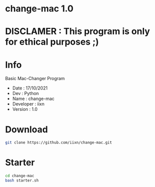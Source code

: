 # change-mac 1.0

# DISCLAMER : This program is only for ethical purposes ;)

# Info
Basic Mac-Changer Program

* Date : 17/10/2021
* Dev : Python
* Name : change-mac
* Developer : iixn
* Version : 1.0

# Download 
```sh
git clone https://github.com/iixn/change-mac.git
```

# Starter 
```sh
cd change-mac
bash starter.sh
```
